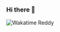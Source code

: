 ### Hi there 👋
<img src="https://wakatime.com/share/@Reddy/f9174a4f-6388-4d04-9b12-66eddfc0e0da.png" style="background-color: white;" alt="Wakatime Reddy">
<!--
**ReddyX/ReddyX** is a ✨ _special_ ✨ repository because its `README.md` (this file) appears on your GitHub profile.

Here are some ideas to get you started:

- 🔭 I’m currently working on ...
- 🌱 I’m currently learning ...
- 👯 I’m looking to collaborate on ...
- 🤔 I’m looking for help with ...
- 💬 Ask me about ...
- 📫 How to reach me: ...
- 😄 Pronouns: ...
- ⚡ Fun fact: ...
-->
